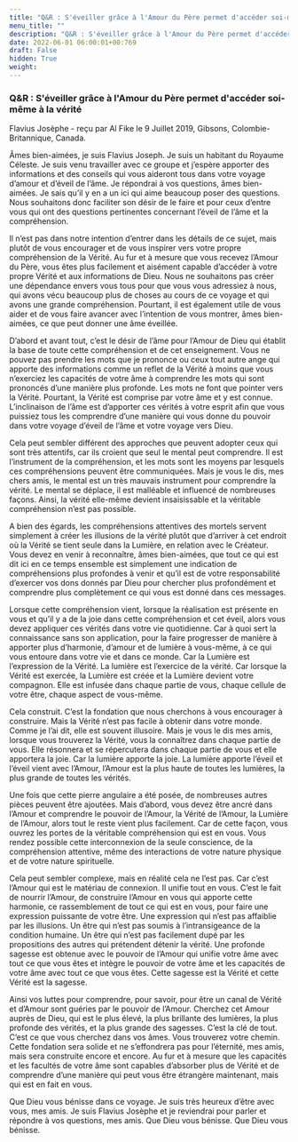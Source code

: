 ```yaml
---
title: "Q&R : S'éveiller grâce à l'Amour du Père permet d'accéder soi-même à la vérité"
menu_title: ""
description: "Q&R : S'éveiller grâce à l'Amour du Père permet d'accéder soi-même à la vérité"
date: 2022-06-01 06:00:01+00:769
draft: False
hidden: True
weight:
---
```

### Q&R : S'éveiller grâce à l'Amour du Père permet d'accéder soi-même à la vérité

Flavius Josèphe - reçu par Al Fike le 9 Juillet 2019, Gibsons, Colombie-Britannique, Canada.

Âmes bien-aimées, je suis Flavius Joseph. Je suis un habitant du Royaume Céleste. Je suis venu travailler avec ce groupe et j’espère apporter des informations et des conseils qui vous aideront tous dans votre voyage d’amour et d’éveil de l’âme. Je répondrai à vos questions, âmes bien-aimées. Je sais qu’il y en a un ici qui aime beaucoup poser des questions. Nous souhaitons donc faciliter son désir de le faire et pour ceux d’entre vous qui ont des questions pertinentes concernant l’éveil de l’âme et la compréhension.

Il n’est pas dans notre intention d’entrer dans les détails de ce sujet, mais plutôt de vous encourager et de vous inspirer vers votre propre compréhension de la Vérité. Au fur et à mesure que vous recevez l’Amour du Père, vous êtes plus facilement et aisément capable d’accéder à votre propre Vérité et aux informations de Dieu. Nous ne souhaitons pas créer une dépendance envers vous tous pour que vous vous adressiez à nous, qui avons vécu beaucoup plus de choses au cours de ce voyage et qui avons une grande compréhension. Pourtant, il est également utile de vous aider et de vous faire avancer avec l’intention de vous montrer, âmes bien-aimées, ce que peut donner une âme éveillée.

D’abord et avant tout, c’est le désir de l’âme pour l’Amour de Dieu qui établit la base de toute cette compréhension et de cet enseignement. Vous ne pouvez pas prendre les mots que je prononce ou ceux tout autre ange qui apporte des informations comme un reflet de la Vérité à moins que vous n’exerciez les capacités de votre âme à comprendre les mots qui sont prononcés d’une manière plus profonde. Les mots ne font que pointer vers la Vérité. Pourtant, la Vérité est comprise par votre âme et y est connue. L’inclinaison de l’âme est d’apporter ces vérités à votre esprit afin que vous puissiez tous les comprendre d’une manière qui vous donne du pouvoir dans votre voyage d’éveil de l’âme et votre voyage vers Dieu.

Cela peut sembler différent des approches que peuvent adopter ceux qui sont très attentifs, car ils croient que seul le mental peut comprendre. Il est l’instrument de la compréhension, et les mots sont les moyens par lesquels ces compréhensions peuvent être communiquées. Mais je vous le dis, mes chers amis, le mental est un très mauvais instrument pour comprendre la vérité. Le mental se déplace, il est malléable et influencé de nombreuses façons. Ainsi, la vérité elle-même devient insaisissable et la véritable compréhension n’est pas possible.

A bien des égards, les compréhensions attentives des mortels servent simplement à créer les illusions de la vérité plutôt que d’arriver à cet endroit où la Vérité se tient seule dans la Lumière, en relation avec le Créateur. Vous devez en venir à reconnaître, âmes bien-aimées, que tout ce qui est dit ici en ce temps ensemble est simplement une indication de compréhensions plus profondes à venir et qu’il est de votre responsabilité d’exercer vos dons donnés par Dieu pour chercher plus profondément et comprendre plus complètement ce qui vous est donné dans ces messages.

Lorsque cette compréhension vient, lorsque la réalisation est présente en vous et qu’il y a de la joie dans cette compréhension et cet éveil, alors vous devez appliquer ces vérités dans votre vie quotidienne. Car à quoi sert la connaissance sans son application, pour la faire progresser de manière à apporter plus d’harmonie, d’amour et de lumière à vous-même, à ce qui vous entoure dans votre vie et dans ce monde. Car la Lumière est l’expression de la Vérité. La lumière est l’exercice de la vérité. Car lorsque la Vérité est exercée, la Lumière est créée et la Lumière devient votre compagnon. Elle est infusée dans chaque partie de vous, chaque cellule de votre être, chaque aspect de vous-même.

Cela construit. C’est la fondation que nous cherchons à vous encourager à construire. Mais la Vérité n’est pas facile à obtenir dans votre monde. Comme je l’ai dit, elle est souvent illusoire. Mais je vous le dis mes amis, lorsque vous trouverez la Vérité, vous la connaîtrez dans chaque partie de vous. Elle résonnera et se répercutera dans chaque partie de vous et elle apportera la joie. Car la lumière apporte la joie. La lumière apporte l’éveil et l’éveil vient avec l’Amour, l’Amour est la plus haute de toutes les lumières, la plus grande de toutes les vérités.

Une fois que cette pierre angulaire a été posée, de nombreuses autres pièces peuvent être ajoutées. Mais d’abord, vous devez être ancré dans l’Amour et comprendre le pouvoir de l’Amour, la Vérité de l’Amour, la Lumière de l’Amour, alors tout le reste vient plus facilement. Car de cette façon, vous ouvrez les portes de la véritable compréhension qui est en vous. Vous rendez possible cette interconnexion de la seule conscience, de la compréhension attentive, même des interactions de votre nature physique et de votre nature spirituelle.

Cela peut sembler complexe, mais en réalité cela ne l’est pas. Car c’est l’Amour qui est le matériau de connexion. Il unifie tout en vous. C’est le fait de nourrir l’Amour, de construire l’Amour en vous qui apporte cette harmonie, ce rassemblement de tout ce qui est en vous, pour faire une expression puissante de votre être. Une expression qui n’est pas affaiblie par les illusions. Un être qui n’est pas soumis à l’intransigeance de la condition humaine. Un être qui n’est pas facilement dupé par les propositions des autres qui prétendent détenir la vérité. Une profonde sagesse est obtenue avec le pouvoir de l’Amour qui unifie votre âme avec tout ce que vous êtes et intègre le pouvoir de votre âme et les capacités de votre âme avec tout ce que vous êtes. Cette sagesse est la Vérité et cette Vérité est la sagesse.

Ainsi vos luttes pour comprendre, pour savoir, pour être un canal de Vérité et d’Amour sont guéries par le pouvoir de l’Amour. Cherchez cet Amour auprès de Dieu, qui est le plus élevé, la plus brillante des lumières, la plus profonde des vérités, et la plus grande des sagesses. C’est la clé de tout. C’est ce que vous cherchez dans vos âmes. Vous trouverez votre chemin. Cette fondation sera solide et ne s’effondrera pas pour l’éternité, mes amis, mais sera construite encore et encore. Au fur et à mesure que les capacités et les facultés de votre âme sont capables d’absorber plus de Vérité et de comprendre d’une manière qui peut vous être étrangère maintenant, mais qui est en fait en vous.

Que Dieu vous bénisse dans ce voyage. Je suis très heureux d’être avec vous, mes amis. Je suis Flavius Josèphe et je reviendrai pour parler et répondre à vos questions, mes amis. Que Dieu vous bénisse. Que Dieu vous bénisse.
